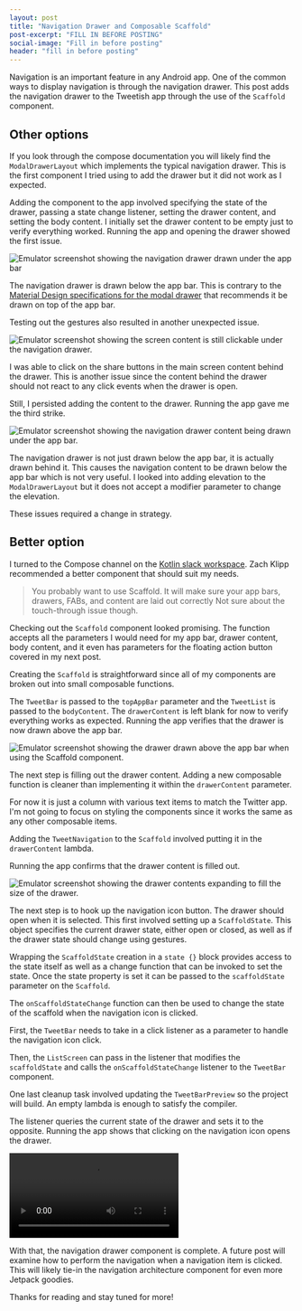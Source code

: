```yaml
---
layout: post
title: "Navigation Drawer and Composable Scaffold"
post-excerpt: "FILL IN BEFORE POSTING"
social-image: "Fill in before posting"
header: "fill in before posting"
---
```


Navigation is an important feature in any Android app. One of the common ways to display navigation is through the navigation drawer. This post adds the navigation drawer to the Tweetish app through the use of the `Scaffold` component.

## Other options

If you look through the compose documentation you will likely find the `ModalDrawerLayout` which implements the typical navigation drawer. This is the first component I tried using to add the drawer but it did not work as I expected.

Adding the component to the app involved specifying the state of the drawer, passing a state change listener, setting the drawer content, and setting the body content. I initially set the drawer content to be empty just to verify everything worked. Running the app and opening the drawer showed the first issue.

<div class="center-screenshot">
    <img class="post-device-screenshot" src="/assets/images/compose_10/drawer_under_app_bar.png" alt="Emulator screenshot showing the navigation drawer drawn under the app bar"/>
</div>

The navigation drawer is drawn below the app bar. This is contrary to the [Material Design specifications for the modal drawer](https://material.io/components/navigation-drawer/#modal-drawer) that recommends it be drawn on top of the app bar.

Testing out the gestures also resulted in another unexpected issue.

<div class="center-screenshot">
    <img class="post-device-screenshot" src="/assets/images/compose_10/body_content_still_clickable.png" alt="Emulator screenshot showing the screen content is still clickable under the navigation drawer."/>
</div>

I was able to click on the share buttons in the main screen content behind the drawer. This is another issue since the content behind the drawer should not react to any click events when the drawer is open.

Still, I persisted adding the content to the drawer. Running the app gave me the third strike.

<div class="center-screenshot">
    <img class="post-device-screenshot" src="/assets/images/compose_10/drawer_content_under_app_bar.png" alt="Emulator screenshot showing the navigation drawer content being drawn under the app bar."/>
</div>

The navigation drawer is not just drawn below the app bar, it is actually drawn behind it. This causes the navigation content to be drawn below the app bar which is not very useful. I looked into adding elevation to the `ModalDrawerLayout` but it does not accept a modifier parameter to change the elevation.

These issues required a change in strategy.

## Better option

I turned to the Compose channel on the [Kotlin slack workspace](http://slack.kotlinlang.org/). Zach Klipp recommended a better component that should suit my needs.

> You probably want to use Scaffold.
> It will make sure your app bars, drawers, FABs, and content are laid out correctly
> Not sure about the touch-through issue though.

Checking out the `Scaffold` component looked promising. The function accepts all the parameters I would need for my app bar, drawer content, body content, and it even has parameters for the floating action button covered in my next post.

<script src="https://gist.github.com/BrianGardnerAtl/80da9438d06ef4f2ff12627783b6d857.js"></script>

Creating the `Scaffold` is straightforward since all of my components are broken out into small composable functions.

<script src="https://gist.github.com/BrianGardnerAtl/98cc1a81c7e538fe6e5d21faac28b4e9.js"></script>

The `TweetBar` is passed to the `topAppBar` parameter and the `TweetList` is passed to the `bodyContent`. The `drawerContent` is left blank for now to verify everything works as expected. Running the app verifies that the drawer is now drawn above the app bar.

<div class="center-screenshot">
    <img class="post-device-screenshot" src="/assets/images/compose_10/drawer_above_app_bar.png" alt="Emulator screenshot showing the drawer drawn above the app bar when using the Scaffold component."/>
</div>

The next step is filling out the drawer content. Adding a new composable function is cleaner than implementing it within the `drawerContent` parameter.

<script src="https://gist.github.com/BrianGardnerAtl/85fb91f5434b5e52a89680147195d2b4.js"></script>

For now it is just a column with various text items to match the Twitter app. I'm not going to focus on styling the components since it works the same as any other composable items.

Adding the `TweetNavigation` to the `Scaffold` involved putting it in the `drawerContent` lambda.

<script src="https://gist.github.com/BrianGardnerAtl/f037d0cf86216a1094796b8bc60a60b6.js"></script>

Running the app confirms that the drawer content is filled out.

<div class="center-screenshot">
    <img class="post-device-screenshot" src="/assets/images/compose_10/drawer_contents_expanded.png" alt="Emulator screenshot showing the drawer contents expanding to fill the size of the drawer."/>
</div>

The next step is to hook up the navigation icon button. The drawer should open when it is selected. This first involved setting up a `ScaffoldState`. This object specifies the current drawer state, either open or closed, as well as if the drawer state should change using gestures.

Wrapping the `ScaffoldState` creation in a `state {}` block provides access to the state itself as well as a change function that can be invoked to set the state. Once the state property is set it can be passed to the `scaffoldState` parameter on the `Scaffold`.

<script src="https://gist.github.com/BrianGardnerAtl/a0b40791f36e6c320c76789a773a9673.js"></script>

The `onScaffoldStateChange` function can then be used to change the state of the scaffold when the navigation icon is clicked.

First, the `TweetBar` needs to take in a click listener as a parameter to handle the navigation icon click.

<script src="https://gist.github.com/BrianGardnerAtl/c7b9c8f967f7e1b94aec091f1731a582.js"></script>

Then, the `ListScreen` can pass in the listener that modifies the `scaffoldState` and calls the `onScaffoldStateChange` listener to the `TweetBar` component.

<script src="https://gist.github.com/BrianGardnerAtl/e29ef93dce14b7f0a9b123d6a6b9f13c.js"></script>

One last cleanup task involved updating the `TweetBarPreview` so the project will build. An empty lambda is enough to satisfy the compiler.

<script src="https://gist.github.com/BrianGardnerAtl/7a1eee01eb13d7ad310f5fc3cb449e09.js"></script>

The listener queries the current state of the drawer and sets it to the opposite. Running the app shows that clicking on the navigation icon opens the drawer.

<div class="center-screenshot">
    <video class="post-emulator-recording" controls preload="auto">
        <source src="/assets/images/compose_10/drawer_opens_on_nav_icon_click.webm" type="video/webm">
        Emulator screen recording of the navigation drawer opening when the navigation icon is clicked.
    </video>
</div>

With that, the navigation drawer component is complete. A future post will examine how to perform the navigation when a navigation item is clicked. This will likely tie-in the navigation architecture component for even more Jetpack goodies.

Thanks for reading and stay tuned for more!
